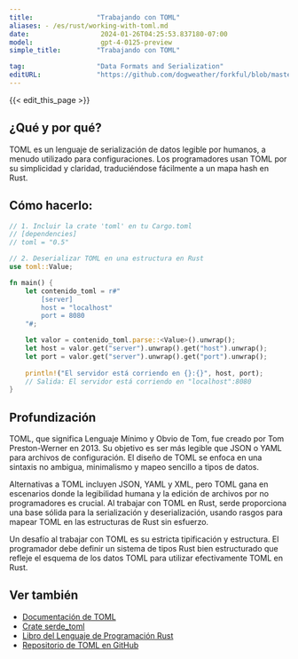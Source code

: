 ```yaml
---
title:                "Trabajando con TOML"
aliases: - /es/rust/working-with-toml.md
date:                  2024-01-26T04:25:53.837180-07:00
model:                 gpt-4-0125-preview
simple_title:         "Trabajando con TOML"

tag:                  "Data Formats and Serialization"
editURL:              "https://github.com/dogweather/forkful/blob/master/content/es/rust/working-with-toml.md"
---
```


{{< edit_this_page >}}

## ¿Qué y por qué?
TOML es un lenguaje de serialización de datos legible por humanos, a menudo utilizado para configuraciones. Los programadores usan TOML por su simplicidad y claridad, traduciéndose fácilmente a un mapa hash en Rust.

## Cómo hacerlo:
```Rust
// 1. Incluir la crate 'toml' en tu Cargo.toml
// [dependencies]
// toml = "0.5"

// 2. Deserializar TOML en una estructura en Rust
use toml::Value;

fn main() {
    let contenido_toml = r#"
        [server]
        host = "localhost"
        port = 8080
    "#;

    let valor = contenido_toml.parse::<Value>().unwrap();
    let host = valor.get("server").unwrap().get("host").unwrap();
    let port = valor.get("server").unwrap().get("port").unwrap();
    
    println!("El servidor está corriendo en {}:{}", host, port);
    // Salida: El servidor está corriendo en "localhost":8080
}
```

## Profundización
TOML, que significa Lenguaje Mínimo y Obvio de Tom, fue creado por Tom Preston-Werner en 2013. Su objetivo es ser más legible que JSON o YAML para archivos de configuración. El diseño de TOML se enfoca en una sintaxis no ambigua, minimalismo y mapeo sencillo a tipos de datos.

Alternativas a TOML incluyen JSON, YAML y XML, pero TOML gana en escenarios donde la legibilidad humana y la edición de archivos por no programadores es crucial. Al trabajar con TOML en Rust, serde proporciona una base sólida para la serialización y deserialización, usando rasgos para mapear TOML en las estructuras de Rust sin esfuerzo.

Un desafío al trabajar con TOML es su estricta tipificación y estructura. El programador debe definir un sistema de tipos Rust bien estructurado que refleje el esquema de los datos TOML para utilizar efectivamente TOML en Rust.

## Ver también
- [Documentación de TOML](https://toml.io/en/)
- [Crate serde_toml](https://docs.rs/serde_toml/)
- [Libro del Lenguaje de Programación Rust](https://doc.rust-lang.org/stable/book/)
- [Repositorio de TOML en GitHub](https://github.com/toml-lang/toml)
